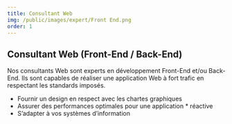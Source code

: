 ```yaml
---
title: Consultant Web
img: /public/images/expert/Front End.png
order: 1
---
```


## Consultant Web (Front-End / Back-End)

Nos consultants Web sont experts en développement Front-End et/ou Back-End. Ils sont capables de réaliser une application Web à fort trafic en respectant les standards imposés.

* Fournir un design en respect avec les chartes graphiques
* Assurer des performances optimales pour une application * réactive
* S’adapter à vos systèmes d’information
